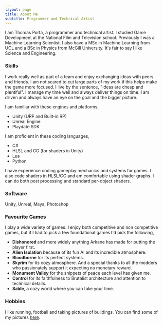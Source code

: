 ```yaml
---
layout: page
title: About Me
subtitle: Programmer and Technical Artist
---
```


I am Thomas Porta, a programmer and technical artist. I studied Game Development at the National Film and Television school.
Previously I was a Machine Learning Scientist. I also have a MSc in Machine Learning from UCL and a BSc in Physics from McGill University. It's fair to say I like Science and Engineering.

### Skills

I work really well as part of a team and enjoy exchanging ideas with peers and friends. I am not scared to cut large parts of my work if this helps make the game more focused. I live by the sentence, "Ideas are cheap and plentiful". I manage my time well and always deliver things on time. I am driven and always have an eye on the goal and the bigger picture.  

I am familiar with these engines and platforms,

<ul>
  <li>Unity (URP and Built-in RP)</li>
  <li>Unreal Engine</li>
  <li>Playdate SDK</li>
</ul>

I am proficient in these coding languages,

<ul>
  <li>C#</li>
  <li>HLSL and CG (for shaders in Unity)</li>
  <li>Lua</li>
  <li>Python</li>
</ul>

I have experience coding gameplay mechanics and systems for games. I also code shaders in HLSL/CG and am comfortable using shader graphs. 
I can do both post processing and standard per-object shaders. 

### Software 

Unity, Unreal, Maya, Photoshop

### Favourite Games

I play a wide variety of games. I enjoy both competitive and non competitive games, but if I had to pick a few foundational games I'd pick the following, 

<ul>
  <li> <strong>Dishonored </strong> and more widely anything Arkane has made for putting the player first.</li>
  <li> <strong>Alien Isolation</strong> because of its fun AI and its incredible atmosphere.</li>
  <li> <strong>Bloodborne</strong> for its perfect systems.</li>
  <li> <strong>Skyrim</strong> for its cozy atmosphere. And a special thanks to all the modders who passionately support it expecting no monetary reward.</li>
  <li> <strong>Monument Valley</strong> for the snippets of peace each level has given me.</li>
  <li> <strong>Control</strong> for its faithfulness to Brutalist architecture and attention to technical details.</li>
  <li> <strong>Sable</strong>, a cozy world where you can take your time.</li>
</ul>

### Hobbies
I like running, football and taking pictures of buildings. You can find some of my pictures [here](https://thomasporta.github.io/photography).
